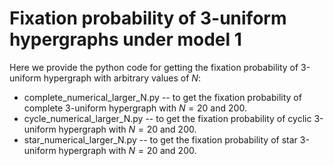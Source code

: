 # Fixation probability of 3-uniform hypergraphs under model 1

Here we provide the python code for getting the fixation probability of 3-uniform hypergraph with arbitrary values of $N$:

- complete_numerical_larger_N.py -- to get the fixation probability of complete 3-uniform hypergraph with $N=20$ and $200$.
- cycle_numerical_larger_N.py -- to get the fixation probability of cyclic 3-uniform hypergraph with $N=20$ and $200$.
- star_numerical_larger_N.py -- to get the fixation probability of star 3-uniform hypergraph with $N=20$ and $200$.
